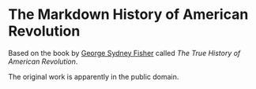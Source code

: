 # The Markdown History of American Revolution

Based on the book by [George Sydney Fisher](https://en.wikipedia.org/wiki/Sydney_George_Fisher) called *The True History of American Revolution*.

The original work is apparently in the public domain.
